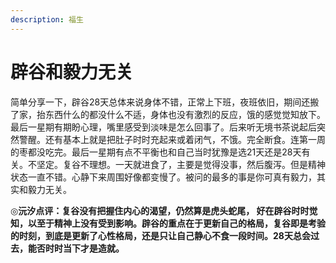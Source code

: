 ```yaml
---
description: 福生
---
```


# 辟谷和毅力无关

简单分享一下，辟谷28天总体来说身体不错，正常上下班，夜班依旧，期间还搬了家，抬东西什么的都没什么不适，身体也没有激烈的反应，饿的感觉觉知放下。最后一星期有期盼心理，嘴里感受到淡味是怎么回事了。后来听无境书茶说起后突然警醒。还有基本上就是把肚子时时充起来或着闭气，不饿。完全断食。连第一周的枣都没吃完。最后一星期有点不平衡也和自己当时犹豫是选21天还是28天有关。不坚定。复谷不理想。一天就进食了，主要是觉得没事，然后腹泻。但是精神状态一直不错。心静下来周围好像都变慢了。被问的最多的事是你可真有毅力，其实和毅力无关。

◎**沅汐点评：复谷没有把握住内心的渴望，仍然算是虎头蛇尾， 好在辟谷时时觉知，以至于精神上没有受到影响。辟谷的重点在于更新自己的格局，复谷即是考验的时刻，到底是更新了心性格局，还是只让自己静心不食一段时间。28天总会过去，能否时时当下才是造就。**

